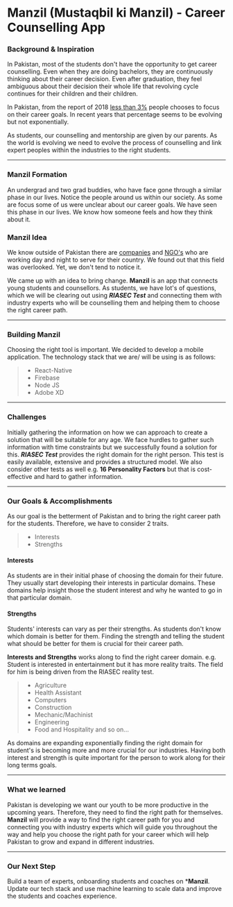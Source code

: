 
# Manzil (Mustaqbil ki Manzil) - Career Counselling App

### Background & Inspiration

In Pakistan, most of the students don't have the opportunity to get career counselling. Even when they are doing bachelors, they are continuously thinking about their career decision. Even after graduation, they feel ambiguous about their decision their whole life that revolving cycle continues for their children and their children.

In Pakistan, from the report of 2018  [less than 3%](https://nation.com.pk/23-Dec-2018/career-counseling)  people chooses to focus on their career goals. In recent years that percentage seems to be evolving but not exponentially.

As students, our counselling and mentorship are given by our parents. As the world is evolving we need to evolve the process of counselling and link expert peoples within the industries to the right students.

---

### Manzil Formation

An undergrad and two grad buddies, who have face gone through a similar phase in our lives. Notice the people around us within our society. As some are focus some of us were unclear about our career goals. We have seen this phase in our lives. We know how someone feels and how they think about it.

### Manzil Idea
We know outside of Pakistan there are  [companies](https://www.monster.com/career-advice/article/career-development-companies)  and  [NGO's](https://idreamcareer.com/organizations/)  who are working day and night to serve for their country. We found out that this field was overlooked. Yet, we don't tend to notice it.

We came up with an idea to bring change.  **Manzil**  is an app that connects young students and counsellors. As students, we have lot's of questions, which we will be clearing out using  _**RIASEC Test**_  and connecting them with industry experts who will be counselling them and helping them to choose the right career path.

---
### Building Manzil
Choosing the right tool is important. We decided to develop a mobile application. The technology stack that we are/ will be using is as follows:
> - React-Native
>  - Firebase
>  - Node JS
>  - Adobe XD

---
### Challenges

Initially gathering the information on how we can approach to create a solution that will be suitable for any age. We face hurdles to gather such information with time constraints but we successfully found a solution for this.  _**RIASEC Test**_  provides the right domain for the right person. This test is easily available, extensive and provides a structured model. We also consider other tests as well e.g.  **16 Personality Factors**  but that is cost-effective and hard to gather information.

---

### Our Goals & Accomplishments

As our goal is the betterment of Pakistan and to bring the right career path for the students. Therefore, we have to consider 2 traits.

> -   Interests
> -   Strengths

#### Interests

As students are in their initial phase of choosing the domain for their future. They usually start developing their interests in particular domains. These domains help insight those the student interest and why he wanted to go in that particular domain.

#### Strengths

Students' interests can vary as per their strengths. As students don't know which domain is better for them. Finding the strength and telling the student what should be better for them is crucial for their career path.

**Interests and Strengths**  works along to find the right career domain. e.g. Student is interested in entertainment but it has more reality traits. The field for him is being driven from the RIASEC reality test.

> -   Agriculture
> -   Health Assistant
> -   Computers
> -   Construction
> -   Mechanic/Machinist
> -   Engineering
> -   Food and Hospitality and so on...

As domains are expanding exponentially finding the right domain for student's is becoming more and more crucial for our industries. Having both interest and strength is quite important for the person to work along for their long terms goals.

---

### What we learned

Pakistan is developing we want our youth to be more productive in the upcoming years. Therefore, they need to find the right path for themselves.  **Manzil**  will provide a way to find the right career path for you and connecting you with industry experts which will guide you throughout the way and help you choose the right path for your career which will help Pakistan to grow and expand in different industries.

---

### Our Next Step

Build a team of experts, onboarding students and coaches on ***Manzil**. Update our tech stack and use machine learning to scale data and improve the students and coaches experience.
